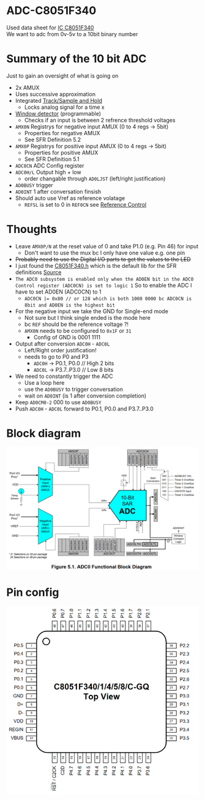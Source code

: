 # ADC-C8051F340

Used data sheet for [IC C8051F340](https://www.silabs.com/documents/public/data-sheets/C8051F34x.pdf)<br>
We want to adc from 0v-5v to a 10bit binary number

# Summary of the 10 bit ADC

Just to gain an oversight of what is going on

* 2x AMUX
* Uses successive approximation
* Integrated [Track/Sample and Hold](https://en.wikipedia.org/wiki/Sample_and_hold)
   * Locks analog signal for a time x
* [Window detector](https://en.wikipedia.org/wiki/Window_detector) (programmable)
   * Checks if an input is between 2 refrence threshold voltages
* `AMX0N` Registrys for negative input AMUX (0 to 4 regs -> 5bit)
   * Properties for negative AMUX
   * See SFR Definition 5.2
* `AMX0P` Registrys for positive input AMUX (0 to 4 regs -> 5bit)
   * Properties for positive AMUX
   * See SFR Definition 5.1
* `ADC0CN` ADC Config register
* `ADC0H/L` Output high + low
   * order changable through `AD0LJST` (left/right justification)
* `AD0BUSY` trigger
* `AD0INT` 1 after conversation finsish
* Should auto use Vref as reference volatage
   * `REFSL` is set to 0 in `REF0CN` see [Reference Control](https://www.silabs.com/documents/public/data-sheets/C8051F34x.pdf#G8.1026910)

# Thoughts

* Leave `AMX0P/N` at the reset value of 0 and take P1.0 (e.g. Pin 46) for input
   * Don't want to use the mux bc I only have one value e.g. one pin
* ~~Probably need to use the Digital I/O parts to get the values to the LED~~
* I just found the [C8051F340.h](C8051F340.h) which is the default lib for the SFR definitions [Source](https://github.com/darconeous/sdcc/blob/master/device/include/mcs51/C8051F340.h)
* `The ADC0 subsystem is enabled only when the AD0EN bit in the ADC0 Control register (ADC0CN) is set to logic 1` So to enable the ADC I have to set AD0EN (ADC0CN) to 1
   * `ADC0CN |= 0x80 // or 128 which is both 1000 0000 bc ADC0CN is 8bit and AD0EN is the highest bit`
* For the negative input we take the GND for Single-end mode
   * Not sure but I think single ended is the mode here
   * bc `REF` should be the reference voltage ?!
   * `AMX0N` needs to be configured to `‭0x1F‬` or `31`
      * Config of GND is 0001 1111
* Output after conversion `ADC0H` - `ADC0L`
   * Left/Right order justification!
   * needs to go to P0 and P3
      * `ADC0H` -> P0.1, P0.0 // High 2 bits
      * `ADC0L` -> P3.7..P3.0 // Low 8 bits
* We need to constantly trigger the ADC
   * Use a loop here
   * use the `AD0BUSY` to trigger conversation
   * wait on `AD0INT` (is 1 after conversion completion)
* Keep `AD0CM0-2` 000 to use `AD0BUSY`
* Push `ADC0H` - `ADC0L` forward to P0.1, P0.0 and P3.7..P3.0
# Block diagram

![block](BlockDiagram.png)

# Pin config

![pins](index.png)